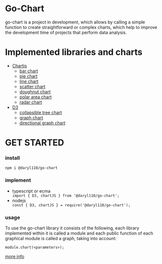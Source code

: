# Go-Chart

go-chart is a project in development, which allows by calling a simple function to create straightforward or complex charts, which help to improve the development time of projects that perform data analysis.

# Implemented libraries and charts
* [Chartjs](https://www.chartjs.org/)
    * [bar chart](https://github.com/Daryl110/go-chart/wiki#bar-chart)
    * [pie chart](https://github.com/Daryl110/go-chart/wiki#pie-chart)
    * [line chart](https://github.com/Daryl110/go-chart/wiki#line-chart)
    * [scatter chart](https://github.com/Daryl110/go-chart/wiki#scatter-chart)
    * [doughnut chart](https://github.com/Daryl110/go-chart/wiki#doughnut-chart)
    * [polar area chart](https://github.com/Daryl110/go-chart/wiki#polar-area-chart)
    * [radar chart](https://github.com/Daryl110/go-chart/wiki#radar-chart)
* [D3](https://d3js.org/)
    * [collapsible tree chart](https://github.com/Daryl110/go-chart/wiki#collapsible-tree-chart)
    * [graph chart](https://github.com/Daryl110/go-chart/wiki#graph-chart)
    * [directional graph chart](https://github.com/Daryl110/go-chart/wiki#directional-graph-chart)
    
# GET STARTED

### install

   <code>npm i @daryl110/go-chart</code>
   
### implement
   <ul>
      <li>typescript or ecma</li>
      <code>import { D3, chartJS } from '@daryl110/go-chart';</code>
      <li>nodejs</li>
      <code>const { D3, chartJS } = require('@daryl110/go-chart');</code>
   </ul>
   
### usage

  To use the go-chart library it consists of the following, each library implemented within it is called a module and each public function of each graphical module is called a     graph, taking into account:

  <code>module.chart(\<parameters\>);</code>
  
  [more info](https://daryl110.github.io/go-chart-doc/index.html)
